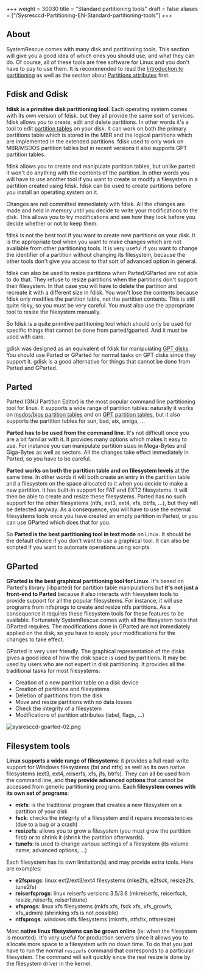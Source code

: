 +++
weight = 30030
title = "Standard partitioning tools"
draft = false
aliases = ["/Sysresccd-Partitioning-EN-Standard-partitioning-tools"]
+++

## About

SystemRescue comes with many disk and partitioning tools. This section
will give you a good idea of which ones you should use, and what they
can do. Of course, all of these tools are free software for Linux and
you don't have to pay to use them. It is recommended to read the
[Introduction to partitioning](/disk-partitioning/Introduction-to-disk-partitioning/)
as well as the section about
[Partitions attributes](/disk-partitioning/Partitions-attributes/) first.

## Fdisk and Gdisk

**fdisk is a primitive disk partitioning tool**. Each operating system
comes with its own version of fdisk, but they all provide the same sort
of services. fdisk allows you to create, edit and delete partitions. In
other words it's a tool to edit
[partition tables](/disk-partitioning/Introduction-to-disk-partitioning/)
on your disk. It can work on both the primary partitions table which is
stored in the MBR and the logical partitions which are implemented in
the extended partitions. fdisk used to only work on MBR/MSDOS partition tables
but in recent versions it also supports GPT partition tables.

fdisk allows you to create and manipulate partition tables, but unlike parted
it won't do anything with the contents of the partition. In other words you will
have to use another tool if you want to create or modify a filesystem in a
partition created using fdisk. fdisk can be used to create partitions before you
install an operating system on it.

Changes are not committed immediately with fdisk. All the changes are
made and held in memory until you decide to write your modifications to
the disk. This allows you to try modifications and see how they look
before you decide whether or not to keep them.

fdisk is not the best tool if you want to create new partitions on your
disk. It is the appropriate tool when you want to make changes which are
not available from other partitioning tools. It is very useful if you
want to change the identifier of a partition without changing its
filesystem, because the other tools don't give you access to that sort
of advanced option in general.

fdisk can also be used to resize partitions when Parted/GParted are
not able to do that. They refuse to resize partitions when the
partitions don't support their filesystem. In that case you will have to
delete the partition and recreate it with a different size in fdisk. You
won't lose the contents because fdisk only modifies the partition table,
not the partition contents. This is still quite risky, so you must be
very careful. You must also use the appropriate tool to resize the
filesystem manually.

So fdisk is a quite primitive partitioning tool which should only be
used for specific things that cannot be done from parted/gparted. And
it must be used with care.

gdisk was designed as an equivalent of fdisk for manipulating
[GPT disks](/disk-partitioning/The-new-GPT-disk-layout/).
You should use Parted or GParted for normal tasks on GPT disks since
they support it. gdisk is a good alternative for things that cannot be
done from Parted and GParted.

## Parted

Parted (GNU Partition Editor) is the most popular command line
partitioning tool for linux. It supports a wide range of partition
tables: naturally it works on
[msdos/bios partition tables](/disk-partitioning/Introduction-to-disk-partitioning/)
and on [GPT partition tables](/disk-partitioning/The-new-GPT-disk-layout/),
but it also supports the partition tables for sun, bsd, aix, amiga, ...

**Parted has to be used from the command line**. It's not difficult once
you are a bit familiar with it. It provides many options which makes it
easy to use. For instance you can manipulate partition sizes in
Mega-Bytes and Giga-Bytes as well as sectors. All the changes take
effect immediately in Parted, so you have to be careful.

**Parted works on both the partition table and on filesystem levels** at
the same time. In other words it will both create an entry in the
partition table and a filesystem on the space allocated to it when you
decide to make a new partition. It has built-in support for FAT and EXT2
filesystems. It will then be able to create and resize these
filesystems. Parted has no such support for the other filesystems (ntfs,
ext3, ext4, xfs, btrfs, ...), but they will be detected
anyway. As a consequence, you will have to use the external filesystems
tools once you have created an empty partition in Parted, or you can use
GParted which does that for you.

So **Parted is the best partitioning tool in text mode** on Linux. It
should be the default choice if you don't want to use a graphical tool.
It can also be scripted if you want to automate operations using scripts.

## GParted

**GParted is the best graphical partitioning tool for Linux**. It's
based on Parted's library (libparted) for partition table manipulations
but **it's not just a front-end to Parted** because it also interacts
with filesystem tools to provide support for all the popular
filesystems. For instance, it will use programs from ntfsprogs to
create and resize ntfs partitions. As a consequence it requires these
filesystem tools for these features to be available. Fortunately
SystemRescue comes with all the filesystem tools that GParted
requires. The modifications done in GParted are not immediately applied
on the disk, so you have to apply your modifications for the changes to
take effect.

GParted is very user friendly. The graphical representation of the disks
gives a good idea of how the disk space is used by partitions. It may be
used by users who are not expert in disk partitioning. It provides all
the traditional tasks for most filesystems:

-   Creation of a new partition table on a disk device
-   Creation of partitions and filesystems
-   Deletion of partitions from the disk
-   Move and resize partitions with no data losses
-   Check the integrity of a filesystem
-   Modifications of partition attributes (label, flags, ...)

![sysresccd-gparted-02.png](/images/sysresccd-gparted-02.png)

## Filesystem tools

**Linux supports a wide range of filesystems**: it provides a full
read-write support for Windows filesystems (fat and ntfs) as well as its
own native filesystems (ext3, ext4, reiserfs, xfs, jfs, btrfs).
They can all be used from the command line, and **they provide advanced
options** that cannot be accessed from generic partitioning programs.
**Each filesystem comes with its own set of programs**:

-   **mkfs**: is the traditional program that creates a new filesystem
    on a partition of your disk
-   **fsck**: checks the integrity of a filesystem and it repairs
    inconsistencies (due to a bug or a crash)
-   **resizefs**: allows you to grow a filesystem (you must grow the
    partition first) or to shrink it (shrink the partition afterwards).
-   **tunefs**: is used to change various settings of a filesystem (its
    volume name, advanced options, ...)

Each filesystem has its own limitation(s) and may provide extra tools.
Here are examples:

-   **e2fsprogs**: linux ext2/ext3/ext4 filesystems (mke2fs, e2fsck,
    resize2fs, tune2fs)
-   **reiserfsprogs**: linux reiserfs versions 3.5/3.6 (mkreiserfs,
    reiserfsck, resize\_reiserfs, reiserfstune)
-   **xfsprogs**: linux xfs filesystems (mkfs.xfs, fsck.xfs,
    xfs\_growfs, xfs\_admin) (shrinking xfs is not possible)
-   **ntfsprogs**: windows ntfs filesystems (mkntfs, ntfsfix,
    ntfsresize)

Most **native linux filesystems can be grown online** (ie: when the
filesystem is mounted). It's very useful for production servers since it
allows you to allocate more space to a filesystem with no down time. To
do that you just have to run the normal `resizefs` command that
corresponds to a particular filesystem. The command will exit quickly
since the real resize is done by the filesystem driver in the kernel.
